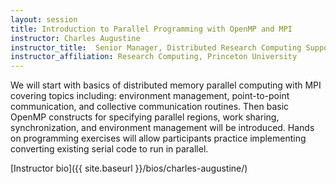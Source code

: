 ```yaml
---
layout: session
title: Introduction to Parallel Programming with OpenMP and MPI
instructor: Charles Augustine
instructor_title:  Senior Manager, Distributed Research Computing Support
instructor_affiliation: Research Computing, Princeton University
---
```



We will start with basics of distributed memory parallel computing with MPI covering topics including: environment management, point-to-point communication, and collective communication routines.  Then basic OpenMP constructs for specifying parallel regions, work sharing, synchronization, and environment management will be introduced.  Hands on programming exercises will allow participants practice implementing converting existing serial code to run in parallel.


[Instructor bio]({{ site.baseurl }}/bios/charles-augustine/)
